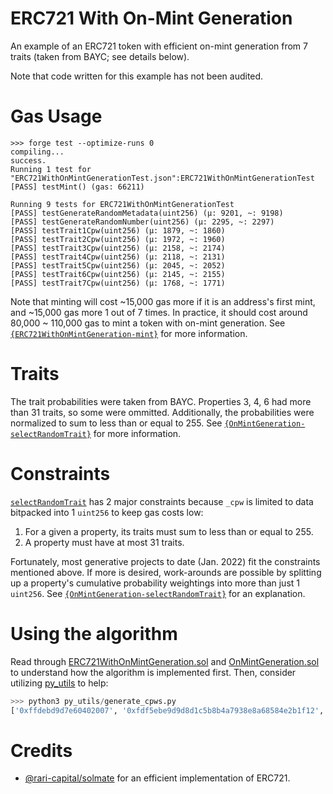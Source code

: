 # ERC721 With On-Mint Generation
An example of an ERC721 token with efficient on-mint generation from 7 traits (taken from BAYC; see 
details below).

Note that code written for this example has not been audited.

# Gas Usage
```
>>> forge test --optimize-runs 0
compiling...
success.
Running 1 test for "ERC721WithOnMintGenerationTest.json":ERC721WithOnMintGenerationTest
[PASS] testMint() (gas: 66211)

Running 9 tests for ERC721WithOnMintGenerationTest
[PASS] testGenerateRandomMetadata(uint256) (μ: 9201, ~: 9198)
[PASS] testGenerateRandomNumber(uint256) (μ: 2295, ~: 2297)
[PASS] testTrait1Cpw(uint256) (μ: 1879, ~: 1860)
[PASS] testTrait2Cpw(uint256) (μ: 1972, ~: 1960)
[PASS] testTrait3Cpw(uint256) (μ: 2158, ~: 2174)
[PASS] testTrait4Cpw(uint256) (μ: 2118, ~: 2131)
[PASS] testTrait5Cpw(uint256) (μ: 2045, ~: 2052)
[PASS] testTrait6Cpw(uint256) (μ: 2145, ~: 2155)
[PASS] testTrait7Cpw(uint256) (μ: 1768, ~: 1771)
```
Note that minting will cost ~15,000 gas more if it is an address's first mint, and ~15,000 gas more
1 out of 7 times. In practice, it should cost around 80,000 ~ 110,000 gas to mint a token with
on-mint generation. See
[`{ERC721WithOnMintGeneration-mint}`](https://github.com/fiveoutofnine/on-mint-generation/blob/c65474d33f1477cae8245109c9eeb60b1bfe936b/src/ERC721WithOnMintGeneration.sol#L128)
for more information.

# Traits
The trait probabilities were taken from BAYC. Properties 3, 4, 6 had more than 31 traits, so some
were ommitted. Additionally, the probabilities were normalized to sum to less than or equal to 255.
See
[`{OnMintGeneration-selectRandomTrait}`](https://github.com/fiveoutofnine/on-mint-generation/blob/c65474d33f1477cae8245109c9eeb60b1bfe936b/src/ERC721WithOnMintGeneration.sol#L18)
for more information.

# Constraints
[`selectRandomTrait`](https://github.com/fiveoutofnine/on-mint-generation/blob/c65474d33f1477cae8245109c9eeb60b1bfe936b/src/OnMintGeneration.sol#L34)
has 2 major constraints because `_cpw` is limited to data bitpacked into 1 `uint256` to keep gas
costs low:

1. For a given a property, its traits must sum to less than or equal to 255.
2. A property must have at most 31 traits.

Fortunately, most generative projects to date (Jan. 2022) fit the constraints mentioned above. If
more is desired, work-arounds are possible by splitting up a property's cumulative probability
weightings into more than just 1 `uint256`. See
[`{OnMintGeneration-selectRandomTrait}`](https://github.com/fiveoutofnine/on-mint-generation/blob/c65474d33f1477cae8245109c9eeb60b1bfe936b/src/OnMintGeneration.sol#L19)
for an explanation.

# Using the algorithm
Read through
[ERC721WithOnMintGeneration.sol](https://github.com/fiveoutofnine/on-mint-generation/blob/main/src/ERC721WithOnMintGeneration.sol)
and
[OnMintGeneration.sol](https://github.com/fiveoutofnine/on-mint-generation/blob/main/src/OnMintGeneration.sol)
to understand how the algorithm is implemented first. Then, consider utilizing
[py_utils](https://github.com/fiveoutofnine/on-mint-generation/blob/main/py_utils)
to help:
```py
>>> python3 py_utils/generate_cpws.py
['0xffdebd9d7e60402007', '0xfdf5ebe9d9d8d1c5b8b4a7938e8a68584e2b1f12', '0xfdf4e8e0dbd4d0ccc9c6c4c2bbb2aeaba19793897f77726b5b58524c4a463e1e', '0xfffaf5ebe6dedad2cfc3bbb6afaaa8a399918d877f787569686158534b45431e', '0xfff7f1e3dac7c1b3aaa8a29e948c897f736135341e170c16', '0xfff8f4ebe5dfd8d0cdcbc9b6a8a2a19e9d9b9a8e8b89605f5b59575643403d1e', '0xffead4c9bdb7b306']
```

# Credits
- [@rari-capital/solmate](https://github.com/Rari-Capital/solmate) for an efficient implementation
of ERC721.

